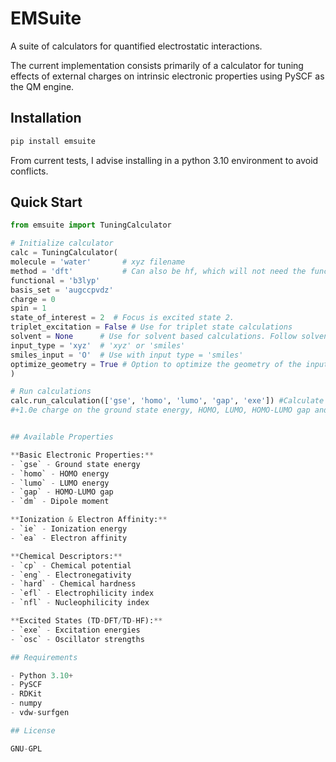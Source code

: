 # EMSuite

A suite of calculators for quantified electrostatic interactions.

The current implementation  consists primarily of a calculator for tuning effects of external charges on intrinsic electronic properties using PySCF as the QM engine.


## Installation

```bash
pip install emsuite
```

From current tests, I advise installing in a python 3.10 environment to avoid conflicts. 

## Quick Start

```python
from emsuite import TuningCalculator

# Initialize calculator
calc = TuningCalculator(
molecule = 'water'       # xyz filename
method = 'dft'           # Can also be hf, which will not need the functional
functional = 'b3lyp'     
basis_set = 'augccpvdz'
charge = 0
spin = 1  
state_of_interest = 2  # Focus is excited state 2.
triplet_excitation = False # Use for triplet state calculations 
solvent = None      # Use for solvent based calculations. Follow solvent nomenclature of [PySCF SMD Solvent Dictionary](https://pyscf.org/_modules/pyscf/solvent/smd.html#SMD)
input_type = 'xyz'  # 'xyz' or 'smiles'
smiles_input = 'O'  # Use with input type = 'smiles'
optimize_geometry = True # Option to optimize the geometry of the input. Works for both smiles and xyz.
)

# Run calculations
calc.run_calculation(['gse', 'homo', 'lumo', 'gap', 'exe']) #Calculate the tuning effect of a 
#+1.0e charge on the ground state energy, HOMO, LUMO, HOMO-LUMO gap and S2 execitation energy.


## Available Properties

**Basic Electronic Properties:**
- `gse` - Ground state energy
- `homo` - HOMO energy
- `lumo` - LUMO energy  
- `gap` - HOMO-LUMO gap
- `dm` - Dipole moment

**Ionization & Electron Affinity:**
- `ie` - Ionization energy
- `ea` - Electron affinity

**Chemical Descriptors:**
- `cp` - Chemical potential
- `eng` - Electronegativity
- `hard` - Chemical hardness
- `efl` - Electrophilicity index
- `nfl` - Nucleophilicity index

**Excited States (TD-DFT/TD-HF):**
- `exe` - Excitation energies
- `osc` - Oscillator strengths

## Requirements

- Python 3.10+
- PySCF
- RDKit
- numpy
- vdw-surfgen

## License

GNU-GPL